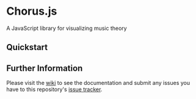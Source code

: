 # Chorus.js

A JavaScript library for visualizing music theory

## Quickstart


## Further Information
Please visit the [wiki](https://github.com/mike-stumpf/chorus.js/wiki) to see the documentation and submit any issues you have to this repository's [issue tracker](https://github.com/mike-stumpf/chorus.js/issues).
